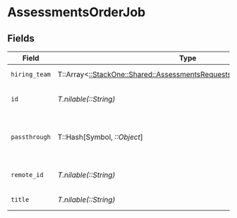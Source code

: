 # AssessmentsOrderJob


## Fields

| Field                                                                                                                                     | Type                                                                                                                                      | Required                                                                                                                                  | Description                                                                                                                               | Example                                                                                                                                   |
| ----------------------------------------------------------------------------------------------------------------------------------------- | ----------------------------------------------------------------------------------------------------------------------------------------- | ----------------------------------------------------------------------------------------------------------------------------------------- | ----------------------------------------------------------------------------------------------------------------------------------------- | ----------------------------------------------------------------------------------------------------------------------------------------- |
| `hiring_team`                                                                                                                             | T::Array<[::StackOne::Shared::AssessmentsRequestsJobHiringTeamApiModel](../../models/shared/assessmentsrequestsjobhiringteamapimodel.md)> | :heavy_minus_sign:                                                                                                                        | Hiring team for the job.                                                                                                                  |                                                                                                                                           |
| `id`                                                                                                                                      | *T.nilable(::String)*                                                                                                                     | :heavy_minus_sign:                                                                                                                        | Unique identifier                                                                                                                         | 8187e5da-dc77-475e-9949-af0f1fa4e4e3                                                                                                      |
| `passthrough`                                                                                                                             | T::Hash[Symbol, *::Object*]                                                                                                               | :heavy_minus_sign:                                                                                                                        | Value to pass through to the provider                                                                                                     | {<br/>"other_known_names": "John Doe"<br/>}                                                                                               |
| `remote_id`                                                                                                                               | *T.nilable(::String)*                                                                                                                     | :heavy_minus_sign:                                                                                                                        | Provider's unique identifier                                                                                                              | 8187e5da-dc77-475e-9949-af0f1fa4e4e3                                                                                                      |
| `title`                                                                                                                                   | *T.nilable(::String)*                                                                                                                     | :heavy_minus_sign:                                                                                                                        | Title of the job                                                                                                                          | Software Engineer                                                                                                                         |